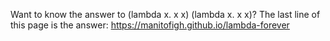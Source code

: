 Want to know the answer to (lambda x. x x) (lambda x. x x)?
The last line of this page is the answer:
https://manitofigh.github.io/lambda-forever

